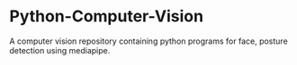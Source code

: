 # Python-Computer-Vision
A computer vision repository containing python programs for face, posture detection using mediapipe.
